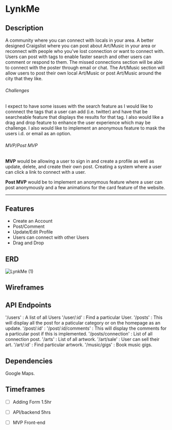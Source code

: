 #  LynkMe

## Description

A community where you can connect with locals in your area. A better designed Craigslist where you can post about Art/Music in your area
or reconnect with people who you've lost connection or want to connect with. Users can post with tags to enable faster search and other users can comment or respond to them. The missed
connections section will be able to connect with the poster through email or chat. The Art/Music section will allow users to post their own local Art/Music or post Art/Music around the 
city that they like. 

###### Challenges

I expect to have some issues with the search feature as I would like to connnect the tags that a user can add (i.e. twitter) and have that be searcheable feature that displays the results for that tag. I also would like a drag and drop feature to enhance the user experience which may be challenge. I also would like to implement an anonymous feature to mask the users i.d. or email as an option. 

###### MVP/Post MVP

**MVP** would be allowing a user to sign in and create a profile as well as update, delete, and create their own post. Creating a system where a user can click a link to connect with a user.

**Post MVP** would be to implement an anonymous feature where a user can post anonymously and a few animations for the card feature of the website. 

---

## Features

- Create an Account
- Post/Comment
- Update/Edit Profile
- Users can connect with other Users
- Drag and Drop

##  ERD

![LynkMe (1)](https://user-images.githubusercontent.com/55125468/69911570-425f3700-13eb-11ea-8e38-ec59c7f042f7.png)


## Wireframes 



## API Endpoints

'/users' : A list of all Users 
'/user/:id' : Find a particular User.
'/posts' : This will display all the post for a paticular category or on the homepage as an update.
'/post/:id' :
'/post/:id/comments' : This will display the comments for a particular post if this is implemented.
'/posts/connection' : List of all connection post.
'/arts' : List of all artwork.
'/art/sale' : User can sell their art.
'/art/:id' : Find particular artwork.
'/music/gigs' : Book music gigs.

## Dependencies

Google Maps.

## Timeframes

- [ ] Adding Form 1.5hr
- [ ] API/backend 5hrs	
- [ ] MVP Front-end








